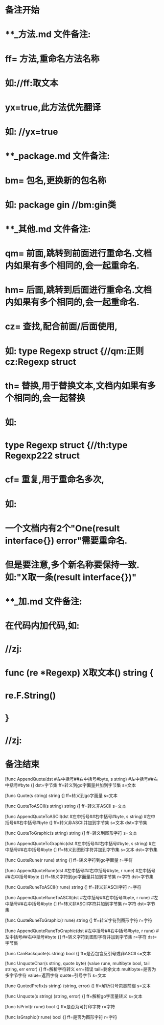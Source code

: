 # 备注开始
# **_方法.md 文件备注:
# ff= 方法,重命名方法名称
# 如://ff:取文本
#
# yx=true,此方法优先翻译
# 如: //yx=true

# **_package.md 文件备注:
# bm= 包名,更换新的包名称 
# 如: package gin //bm:gin类

# **_其他.md 文件备注:
# qm= 前面,跳转到前面进行重命名.文档内如果有多个相同的,会一起重命名.
# hm= 后面,跳转到后面进行重命名.文档内如果有多个相同的,会一起重命名.
# cz= 查找,配合前面/后面使用,
# 如: type Regexp struct {//qm:正则 cz:Regexp struct
#
# th= 替换,用于替换文本,文档内如果有多个相同的,会一起替换
# 如:
# type Regexp struct {//th:type Regexp222 struct
#
# cf= 重复,用于重命名多次,
# 如: 
# 一个文档内有2个"One(result interface{}) error"需要重命名.
# 但是要注意,多个新名称要保持一致. 如:"X取一条(result interface{})"

# **_加.md 文件备注:
# 在代码内加代码,如:
# //zj:
# func (re *Regexp) X取文本() string { 
# re.F.String()
# }
# //zj:
# 备注结束

[func AppendQuote(dst #左中括号##右中括号#byte, s string) #左中括号##右中括号#byte {]
dst=字节集
ff=转义到go字面量并加到字节集
s=文本

[func Quote(s string) string {]
ff=转义到go字面量
s=文本

[func QuoteToASCII(s string) string {]
ff=转义非ASCII
s=文本

[func AppendQuoteToASCII(dst #左中括号##右中括号#byte, s string) #左中括号##右中括号#byte {]
ff=转义非ASCII并加到字节集
s=文本
dst=字节集

[func QuoteToGraphic(s string) string {]
ff=转义到图形字符
s=文本

[func AppendQuoteToGraphic(dst #左中括号##右中括号#byte, s string) #左中括号##右中括号#byte {]
ff=转义到图形字符并加到字节集
s=文本
dst=字节集

[func QuoteRune(r rune) string {]
ff=转义字符到go字面量
r=字符

[func AppendQuoteRune(dst #左中括号##右中括号#byte, r rune) #左中括号##右中括号#byte {]
ff=转义字符到go字面量并加到字节集
r=字符
dst=字节集

[func QuoteRuneToASCII(r rune) string {]
ff=转义非ASCII字符
r=字符

[func AppendQuoteRuneToASCII(dst #左中括号##右中括号#byte, r rune) #左中括号##右中括号#byte {]
ff=转义非ASCII字符并加到字节集
r=字符
dst=字节集

[func QuoteRuneToGraphic(r rune) string {]
ff=转义字符到图形字符
r=字符

[func AppendQuoteRuneToGraphic(dst #左中括号##右中括号#byte, r rune) #左中括号##右中括号#byte {]
ff=转义字符到图形字符并加到字节集
r=字符
dst=字节集

[func CanBackquote(s string) bool {]
ff=是否包含反引号或非ASCII
s=文本

[func UnquoteChar(s string, quote byte) (value rune, multibyte bool, tail string, err error) {]
ff=解析字符转义
err=错误
tail=剩余文本
multibyte=是否为多字节字符
value=返回字符
quote=引号字节
s=文本

[func QuotedPrefix(s string) (string, error) {]
ff=解析引号包裹前缀
s=文本

[func Unquote(s string) (string, error) {]
ff=解析go字面量转义
s=文本

[func IsPrint(r rune) bool {]
ff=是否为可打印字符
r=字符

[func IsGraphic(r rune) bool {]
ff=是否为图形字符
r=字符
